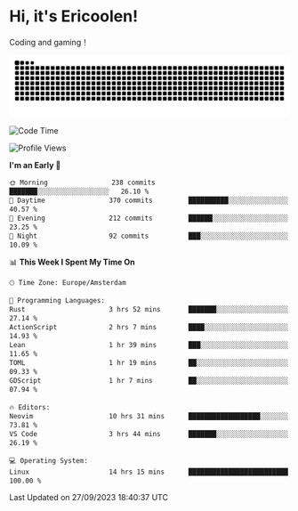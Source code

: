 # Hi, it's Ericoolen!
Coding and gaming！

<picture>
  <source media="(prefers-color-scheme: dark)" srcset="https://raw.githubusercontent.com/Eric-Song-Nop/Eric-Song-Nop/output/github-contribution-grid-snake-dark.svg">
  <source media="(prefers-color-scheme: light)" srcset="https://raw.githubusercontent.com/Eric-Song-Nop/Eric-Song-Nop/output/github-contribution-grid-snake.svg">
  <img alt="github contribution grid snake animation" src="https://raw.githubusercontent.com/Eric-Song-Nop/Eric-Song-Nop/output/github-contribution-grid-snake.svg">
</picture>

<!--START_SECTION:waka-->
![Code Time](http://img.shields.io/badge/Code%20Time-1%2C015%20hrs%2032%20mins-blue)

![Profile Views](http://img.shields.io/badge/Profile%20Views-4-blue)

**I'm an Early 🐤** 

```text
🌞 Morning                238 commits         ███████░░░░░░░░░░░░░░░░░░   26.10 % 
🌆 Daytime                370 commits         ██████████░░░░░░░░░░░░░░░   40.57 % 
🌃 Evening                212 commits         ██████░░░░░░░░░░░░░░░░░░░   23.25 % 
🌙 Night                  92 commits          ███░░░░░░░░░░░░░░░░░░░░░░   10.09 % 
```


📊 **This Week I Spent My Time On** 

```text
🕑︎ Time Zone: Europe/Amsterdam

💬 Programming Languages: 
Rust                     3 hrs 52 mins       ███████░░░░░░░░░░░░░░░░░░   27.14 % 
ActionScript             2 hrs 7 mins        ████░░░░░░░░░░░░░░░░░░░░░   14.93 % 
Lean                     1 hr 39 mins        ███░░░░░░░░░░░░░░░░░░░░░░   11.65 % 
TOML                     1 hr 19 mins        ██░░░░░░░░░░░░░░░░░░░░░░░   09.33 % 
GDScript                 1 hr 7 mins         ██░░░░░░░░░░░░░░░░░░░░░░░   07.94 % 

🔥 Editors: 
Neovim                   10 hrs 31 mins      ██████████████████░░░░░░░   73.81 % 
VS Code                  3 hrs 44 mins       ███████░░░░░░░░░░░░░░░░░░   26.19 % 

💻 Operating System: 
Linux                    14 hrs 15 mins      █████████████████████████   100.00 % 
```


 Last Updated on 27/09/2023 18:40:37 UTC
<!--END_SECTION:waka-->
